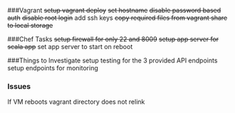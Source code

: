###Vagrant
~~setup vagrant deploy~~
~~set hostname~~
~~disable password based auth~~
~~disable root login~~
add ssh keys
~~copy required files from vagrant share to local storage~~

###Chef Tasks
~~setup firewall for only 22 and 8009~~
~~setup app server for scala app~~
set app server to start on reboot

###Things to Investigate
setup testing for the 3 provided API endpoints
setup endpoints for monitoring

### Issues
If VM reboots vagrant directory does not relink
